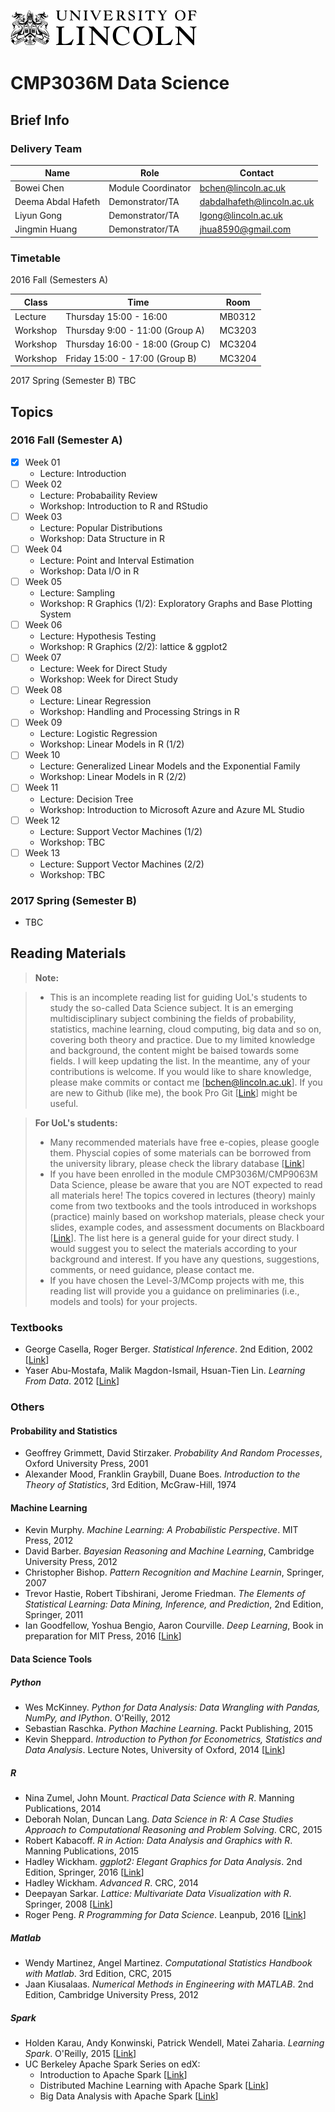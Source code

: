 ![GitHub Logo](figs/uol-logo-dark.png)
# CMP3036M Data Science 

## Brief Info

### Delivery Team 

| Name          | Role                | Contact                                                          | 
| ------------- | ------------------- | ---------------------------------------------------------------- | 
| Bowei Chen          | Module Coordinator     | [bchen@lincoln.ac.uk](mailto:bchen@lincoln.ac.uk)        |
| Deema Abdal Hafeth  | Demonstrator/TA        | [dabdalhafeth@lincoln.ac.uk](dabdalhafeth@lincoln.ac.uk) |
| Liyun Gong          | Demonstrator/TA        | [lgong@lincoln.ac.uk](lgong@lincoln.ac.uk) |
| Jingmin Huang       | Demonstrator/TA        | [jhua8590@gmail.com](jhua8590@gmail.com) |


### Timetable 
2016 Fall (Semesters A)

| Class    | Time                             | Room   |
|----------|----------------------------------|--------|
| Lecture  | Thursday 15:00 - 16:00           | MB0312 |
| Workshop | Thursday 9:00 - 11:00 (Group A)  | MC3203 |
| Workshop | Thursday 16:00 - 18:00 (Group C) | MC3204 |
| Workshop | Friday 15:00 - 17:00 (Group B)   | MC3204 |

2017 Spring (Semester B) TBC

## Topics

### 2016 Fall (Semester A)

- [x] Week 01
  - Lecture: Introduction
- [ ] Week 02
  - Lecture: Probabaility Review
  - Workshop: Introduction to R and RStudio
- [ ] Week 03
  - Lecture: Popular Distributions
  - Workshop: Data Structure in R
- [ ] Week 04
  - Lecture: Point and Interval Estimation
  - Workshop: Data I/O in R
- [ ] Week 05
  - Lecture: Sampling
  - Workshop: R Graphics (1/2): Exploratory Graphs and Base Plotting System
- [ ] Week 06
  - Lecture: Hypothesis Testing
  - Workshop: R Graphics (2/2): lattice & ggplot2 
- [ ] Week 07
  - Lecture: Week for Direct Study 
  - Workshop: Week for Direct Study
- [ ] Week 08
  - Lecture: Linear Regression
  - Workshop: Handling and Processing Strings in R
- [ ] Week 09
  - Lecture: Logistic Regression
  - Workshop: Linear Models in R (1/2)
- [ ] Week 10
  - Lecture: Generalized Linear Models and the Exponential Family
  - Workshop: Linear Models in R (2/2)
- [ ] Week 11
  - Lecture: Decision Tree
  - Workshop: Introduction to Microsoft Azure and Azure ML Studio
- [ ] Week 12
  - Lecture: Support Vector Machines (1/2)
  - Workshop: TBC
- [ ] Week 13
  - Lecture: Support Vector Machines (2/2)
  - Workshop: TBC

### 2017 Spring (Semester B)
- TBC


## Reading Materials

> **Note:**

>  * This is an incomplete reading list for guiding UoL's students to study the so-called Data Science subject. It is an emerging multidisciplinary subject combining the fields of probability, statistics, machine learning, cloud computing, big data and so on, covering both theory and practice. Due to my limited knowledge and background, the content might be baised towards some fields. I will keep updating the list. In the meantime, any of your contributions is welcome. If you would like to share knowledge, please make commits or contact me [[bchen@lincoln.ac.uk](bchen@lincoln.ac.uk)]. If you are new to Github (like me), the book Pro Git [[Link](https://git-scm.com/book/en/v2)] might be useful.

> **For UoL's students:**
>  * Many recommended materials have free e-copies, please google them. Physcial copies of some materials can be borrowed from the university library, please check the library database [[Link](https://library.lincoln.ac.uk)]
>  * If you have been enrolled in the module CMP3036M/CMP9063M Data Science, please be aware that you are NOT expected to read all materials here! The topics covered in lectures (theory) mainly come from two textbooks and the tools introduced in workshops (practice) mainly based on workshop materials, please check your slides, example codes, and assessment documents on Blackboard [[Link](https://blackboard.lincoln.ac.uk)]. The list here is a general guide for your direct study. I would suggest you to select the materials according to your background and interest. If you have any questions, suggestions, comments, or need guidance, please contact me. 
>  * If you have chosen the Level-3/MComp projects with me, this reading list will provide you a guidance on preliminaries (i.e., models and tools) for your projects. 


### Textbooks
- George Casella, Roger Berger. *Statistical Inference*. 2nd Edition, 2002 [[Link](http://www.cengage.com/search/productOverview.do?N=16+4294945500&Ntk=P_EPI&Ntt=24775198043600432521413985511605179&Ntx=mode%2Bmatchallpartial)]
- Yaser Abu-Mostafa, Malik Magdon-Ismail, Hsuan-Tien Lin. *Learning From Data*. 2012 [[Link](http://amlbook.com/)]

### Others

#### Probability and Statistics
- Geoffrey Grimmett, David Stirzaker. *Probability And Random Processes*, Oxford University Press, 2001
- Alexander Mood, Franklin Graybill, Duane Boes. *Introduction to the Theory of Statistics*, 3rd Edition, McGraw-Hill, 1974

#### Machine Learning
- Kevin Murphy. *Machine Learning: A Probabilistic Perspective*. MIT Press, 2012
- David Barber. *Bayesian Reasoning and Machine Learning*, Cambridge University Press, 2012
- Christopher Bishop. *Pattern Recognition and Machine Learnin*, Springer, 2007
- Trevor Hastie, Robert Tibshirani, Jerome Friedman. *The Elements of Statistical Learning: Data Mining, Inference, and Prediction*, 2nd Edition, Springer, 2011
- Ian Goodfellow, Yoshua Bengio, Aaron Courville. *Deep Learning*,  Book in preparation for MIT Press, 2016 [[Link](http://www.deeplearningbook.org)]

#### Data Science Tools

##### Python
- Wes McKinney. *Python for Data Analysis: Data Wrangling with Pandas, NumPy, and IPython*. O'Reilly, 2012
- Sebastian Raschka. *Python Machine Learning*. Packt Publishing, 2015
- Kevin Sheppard. *Introduction to Python for Econometrics, Statistics and Data Analysis*. Lecture Notes, University of Oxford, 2014 [[Link](https://www.kevinsheppard.com)]  
  
##### R
- Nina Zumel, John Mount. *Practical Data Science with R*. Manning Publications, 2014
- Deborah Nolan, Duncan Lang. *Data Science in R: A Case Studies Approach to Computational Reasoning and Problem Solving*. CRC, 2015
- Robert Kabacoff. *R in Action: Data Analysis and Graphics with R*. Manning Publications, 2015
- Hadley Wickham. *ggplot2: Elegant Graphics for Data Analysis*. 2nd Edition, Springer, 2016 [[Link](http://ggplot2.org/book)]
- Hadley Wickham. *Advanced R*. CRC, 2014
- Deepayan Sarkar. *Lattice: Multivariate Data Visualization with R*. Springer, 2008 [[Link](http://lmdvr.r-forge.r-project.org/figures/figures.html)]
- Roger Peng. *R Programming for Data Science*. Leanpub, 2016 [[Link](https://leanpub.com/u/rdpeng)]

##### Matlab
- Wendy Martinez, Angel Martinez. *Computational Statistics Handbook with Matlab*. 3rd Edition, CRC, 2015
- Jaan Kiusalaas. *Numerical Methods in Engineering with MATLAB*. 2nd Edition, Cambridge University Press, 2012
 
##### Spark
- Holden Karau, Andy Konwinski, Patrick Wendell, Matei Zaharia. *Learning Spark*. O'Reilly, 2015 [[Link](http://shop.oreilly.com/product/0636920028512.do)]
- UC Berkeley Apache Spark Series on edX:
  * Introduction to Apache Spark [[Link](https://www.edx.org/course/introduction-apache-spark-uc-berkeleyx-cs105x)]
  * Distributed Machine Learning with Apache Spark [[Link](https://www.edx.org/course/distributed-machine-learning-apache-uc-berkeleyx-cs120x)]
  * Big Data Analysis with Apache Spark [[Link](https://www.edx.org/course/big-data-analysis-apache-spark-uc-berkeleyx-cs110x)]
  
